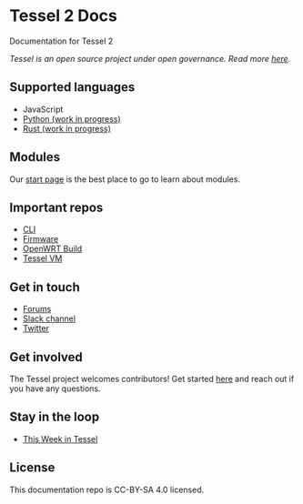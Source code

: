 # Tessel 2 Docs
Documentation for Tessel 2

*Tessel is an open source project under open governance. Read more [here](https://github.com/tessel/project).*

## Supported languages

* JavaScript
* [Python (work in progress)](https://github.com/tessel/tessel-python)
* [Rust (work in progress)](https://github.com/tessel/rust-tessel)

## Modules

Our [start page](//start.tessel.io/modules) is the best place to go to learn about modules.

## Important repos

* [CLI](https://github.com/tessel/t2-cli)
* [Firmware](https://github.com/tessel/t2-firmware)
* [OpenWRT Build](https://github.com/tessel/openwrt-tessel)
* [Tessel VM](https://github.com/tessel/t2-vm)

## Get in touch

* [Forums](//tessel.io/forums)
* [Slack channel](https://tessel-slack.herokuapp.com/)
* [Twitter](//twitter.com/technicalhumans)

## Get involved

The Tessel project welcomes contributors! Get started [here](https://github.com/tessel/project) and reach out if you have any questions.

## Stay in the loop

* [This Week in Tessel](http://eepurl.com/EoMoP)

## License

This documentation repo is CC-BY-SA 4.0 licensed.
